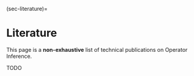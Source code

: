 (sec-literature)=
# Literature

This page is a **non-exhaustive** list of technical publications on Operator Inference.

TODO

